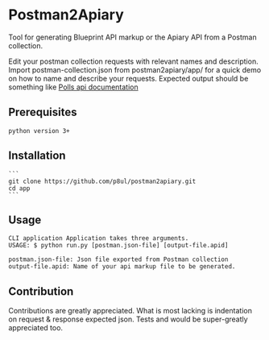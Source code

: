 # Postman2Apiary

 Tool for generating Blueprint API markup or the Apiary API from a Postman collection. 

Edit your postman collection requests with relevant names and description. Import postman-collection.json from postman2apiary/app/ for a quick demo on how to name and describe your requests.
Expected output should be something like [Polls api documentation](https://apiblueprint.org/documentation/examples/polls-api.html)

## Prerequisites
    python version 3+

## Installation
    ```
    git clone https://github.com/p8ul/postman2apiary.git
    cd app
    ```
## Usage
    CLI application Application takes three arguments.
    USAGE: $ python run.py [postman.json-file] [output-file.apid]

    postman.json-file: Json file exported from Postman collection
    output-file.apid: Name of your api markup file to be generated.

## Contribution
Contributions are greatly appreciated. What is most lacking is indentation on request & response expected json.
Tests and would be super-greatly appreciated too.
